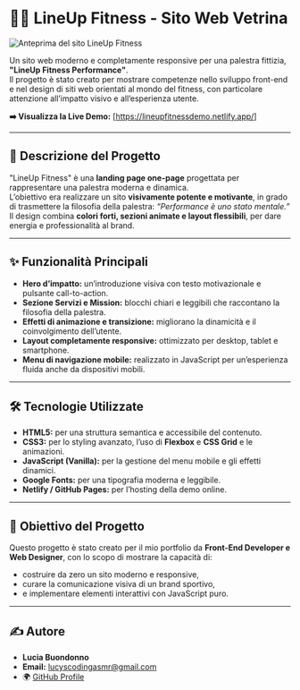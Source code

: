 # 🏋️‍♀️ LineUp Fitness - Sito Web Vetrina

![Anteprima del sito LineUp Fitness](https://github.com/lucyscoding-asmr/LineUpFitness/blob/main/lineupfitnessdemo.netlify.app_.png)

Un sito web moderno e completamente responsive per una palestra fittizia, **"LineUp Fitness Performance"**.  
Il progetto è stato creato per mostrare competenze nello sviluppo front-end e nel design di siti web orientati al mondo del fitness, con particolare attenzione all’impatto visivo e all’esperienza utente.

**➡️ Visualizza la Live Demo:** [https://lineupfitnessdemo.netlify.app/]

---

## 📝 Descrizione del Progetto

"LineUp Fitness" è una **landing page one-page** progettata per rappresentare una palestra moderna e dinamica.  
L’obiettivo era realizzare un sito **visivamente potente e motivante**, in grado di trasmettere la filosofia della palestra: *“Performance è uno stato mentale.”*  
Il design combina **colori forti, sezioni animate e layout flessibili**, per dare energia e professionalità al brand.

---

## ✨ Funzionalità Principali

- **Hero d’impatto:** un’introduzione visiva con testo motivazionale e pulsante call-to-action.  
- **Sezione Servizi e Mission:** blocchi chiari e leggibili che raccontano la filosofia della palestra.  
- **Effetti di animazione e transizione:** migliorano la dinamicità e il coinvolgimento dell’utente.  
- **Layout completamente responsive:** ottimizzato per desktop, tablet e smartphone.  
- **Menu di navigazione mobile:** realizzato in JavaScript per un’esperienza fluida anche da dispositivi mobili.

---

## 🛠️ Tecnologie Utilizzate

- **HTML5:** per una struttura semantica e accessibile del contenuto.  
- **CSS3:** per lo styling avanzato, l’uso di **Flexbox** e **CSS Grid** e le animazioni.  
- **JavaScript (Vanilla):** per la gestione del menu mobile e gli effetti dinamici.  
- **Google Fonts:** per una tipografia moderna e leggibile.  
- **Netlify / GitHub Pages:** per l’hosting della demo online.

---

## 🚀 Obiettivo del Progetto

Questo progetto è stato creato per il mio portfolio da **Front-End Developer e Web Designer**, con lo scopo di mostrare la capacità di:
- costruire da zero un sito moderno e responsive,  
- curare la comunicazione visiva di un brand sportivo,  
- e implementare elementi interattivi con JavaScript puro.

---

## ✍️ Autore

- **Lucia Buondonno**  
- **Email:** lucyscodingasmr@gmail.com  
- 🌍 [GitHub Profile](https://github.com/lucyscoding-asmr)
